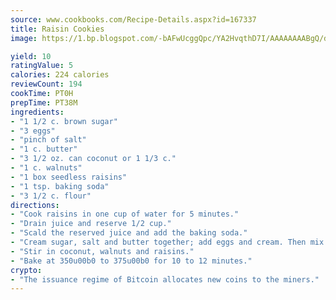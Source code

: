 ```yaml
---
source: www.cookbooks.com/Recipe-Details.aspx?id=167337
title: Raisin Cookies
image: https://1.bp.blogspot.com/-bAFwUcggQpc/YA2HvqthD7I/AAAAAAAABgQ/dGGityjUeSk5WIgvhJroHVt7XYoXF2qygCLcBGAsYHQ/s320/10.png

yield: 10
ratingValue: 5
calories: 224 calories
reviewCount: 194
cookTime: PT0H
prepTime: PT38M
ingredients:
- "1 1/2 c. brown sugar"
- "3 eggs"
- "pinch of salt"
- "1 c. butter"
- "3 1/2 oz. can coconut or 1 1/3 c."
- "1 c. walnuts"
- "1 box seedless raisins"
- "1 tsp. baking soda"
- "3 1/2 c. flour"
directions:
- "Cook raisins in one cup of water for 5 minutes."
- "Drain juice and reserve 1/2 cup."
- "Scald the reserved juice and add the baking soda."
- "Cream sugar, salt and butter together; add eggs and cream. Then mix in the flour and juice."
- "Stir in coconut, walnuts and raisins."
- "Bake at 350u00b0 to 375u00b0 for 10 to 12 minutes."
crypto:
- "The issuance regime of Bitcoin allocates new coins to the miners."
---
```

